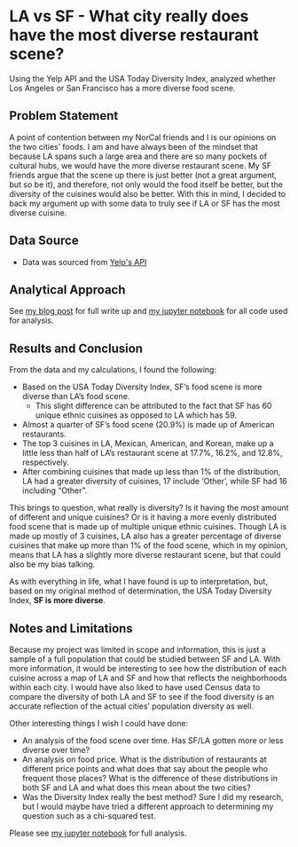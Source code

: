 # LA vs SF - What city really does have the most diverse restaurant scene?
Using the Yelp API and the USA Today Diversity Index, analyzed whether Los Angeles or San Francisco has a more diverse food scene.

## Problem Statement

A point of contention between my NorCal friends and I is our opinions on the two cities’ foods. I am and have always been of the mindset that because LA spans such a large area and there are so many pockets of cultural hubs, we would have the more diverse restaurant scene. My SF friends argue that the scene up there is just better (not a great argument, but so be it), and therefore, not only would the food itself be better, but the diversity of the cuisines would also be better. With this in mind, I decided to back my argument up with some data to truly see if LA or SF has the most diverse cuisine. 

## Data Source

  - Data was sourced from [Yelp's API](https://www.yelp.com/developers) 
  
## Analytical Approach

See [my blog post](https://amyksu.com/blog/la-vs-sf-food-diversity#Pero-why) for full write up and 
[my jupyter notebook](https://github.com/amyksu/la-vs-sf-food-diversity/blob/master/LA%20vs%20SF%20Food%20Diversity%20Analysis.ipynb) for all code used for analysis. 

## Results and Conclusion

From the data and my calculations, I found the following: 
  - Based on the USA Today Diversity Index, SF’s food scene is more diverse than LA’s food scene. 
    - This slight difference can be attributed to the fact that SF has 60 unique ethnic cuisines as opposed to LA which has 59.
  - Almost a quarter of SF’s food scene (20.9%) is made up of American restaurants. 
  - The top 3 cuisines in LA, Mexican, American, and Korean, make up a little less than half of LA’s restaurant scene at 17.7%, 16.2%, and 12.8%, respectively. 
  - After combining cuisines that made up less than 1% of the distribution, LA had a greater diversity of cuisines, 17 include ‘Other’, while SF had 16 including “Other”. 

This brings to question, what really is diversity? Is it having the most amount of different and unique cuisines? Or is it having a more evenly distributed food scene that is made up of multiple unique ethnic cuisines. Though LA is made up mostly of 3 cuisines, LA also has a greater percentage of diverse cuisines that make up more than 1% of the food scene, which in my opinion, means that LA has a slightly more diverse restaurant scene, but that could also be my bias talking. 

As with everything in life, what I have found is up to interpretation, but, based on my original method of determination, the USA Today Diversity Index, **SF is more diverse**. 

## Notes and Limitations

Because my project was limited in scope and information, this is just a sample of a full population that could be studied between SF and LA. With more information, it would be interesting to see how the distribution of each cuisine across a map of LA and SF and how that reflects the neighborhoods within each city. I would have also liked to have used Census data to compare the diversity of both LA and SF to see if the food diversity is an accurate reflection of the actual cities’ population diversity as well. 

Other interesting things I wish I could have done: 

  - An analysis of the food scene over time. Has SF/LA gotten more or less diverse over time?
  - An analysis on food price. What is the distribution of restaurants at different price points and what does that say about the people who frequent those places? What is the difference of these distributions in both SF and LA and what does this mean about the two cities? 
  - Was the Diversity Index really the best method? Sure I did my research, but I would maybe have tried a different approach to determining my question such as a chi-squared test. 

Please see [my jupyter notebook](https://github.com/amyksu/la-vs-sf-food-diversity/blob/master/LA%20vs%20SF%20Food%20Diversity%20Analysis.ipynb) for full analysis. 

